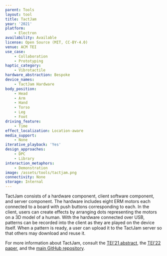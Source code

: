 ```yaml
---
parent: Tools
layout: tool
title: TactJam
year: '2021'
platform:
    - Electron
availability: Available
license: Open Source (MIT, CC-BY-4.0)
venue: ACM TEI
use_case:
    - Collaboration
    - Prototyping
haptic_category:
    - Vibrotactile
hardware_abstraction: Bespoke
device_names:
    - TactJam Hardware
body_position:
    - Head
    - Arm
    - Hand
    - Torso
    - Leg
    - Foot
driving_feature:
    - Time
effect_localization: Location-aware
media_support:
    - None
iterative_playback: 'Yes'
design_approaches:
    - DPC
    - Library
interaction_metaphors:
    - Demonstration
image: /assets/tools/tactjam.png
connectivity: None
storage: Internal
---
```

TactJam consists of a hardware component, client software component, and server component.
The hardware includes eight ERM motors each connected to a board with push buttons corresponding to each.
In the client, users can create effects by arranging dots representing the motors on a 3D model of a human.
With the hardware connected over USB, patterns can be recorded into the client as they are played on the device itself.
When a pattern is ready, a user can upload it to the TactJam server so that others may download and reuse it.

For more information about TactJam, consult the [TEI'21 abstract](https://doi.org/10.1145/3430524.3442699),
the [TEI'22 paper](https://doi.org/10.1145/3490149.3501307),
and the [main GitHub repository](https://github.com/TactileVision/TactJam).
